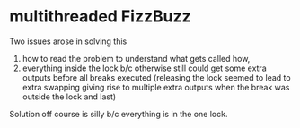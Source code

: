 # multithreaded FizzBuzz

Two issues arose in solving this

1. how to read the problem to understand what gets called how,
2. everything inside the lock b/c otherwise still could get some extra outputs before all breaks executed (releasing
  the lock seemed to lead to extra swapping giving rise to multiple extra outputs when the break was outside the
  lock and last)

Solution off course is silly b/c everything is in the one lock.
